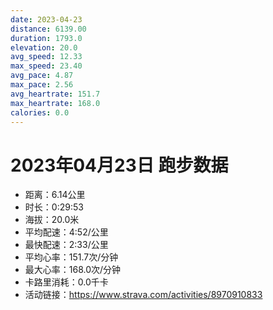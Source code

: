 ```yaml
---
date: 2023-04-23
distance: 6139.00
duration: 1793.0
elevation: 20.0
avg_speed: 12.33
max_speed: 23.40
avg_pace: 4.87
max_pace: 2.56
avg_heartrate: 151.7
max_heartrate: 168.0
calories: 0.0
---
```


# 2023年04月23日 跑步数据

- 距离：6.14公里
- 时长：0:29:53
- 海拔：20.0米
- 平均配速：4:52/公里
- 最快配速：2:33/公里
- 平均心率：151.7次/分钟
- 最大心率：168.0次/分钟
- 卡路里消耗：0.0千卡
- 活动链接：https://www.strava.com/activities/8970910833
